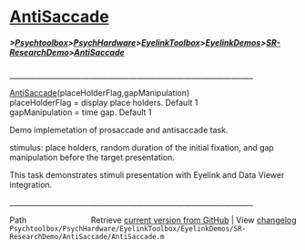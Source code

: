 # [AntiSaccade](AntiSaccade)
##### >[Psychtoolbox](Psychtoolbox)>[PsychHardware](PsychHardware)>[EyelinkToolbox](EyelinkToolbox)>[EyelinkDemos](EyelinkDemos)>[SR-ResearchDemo](SR-ResearchDemo)>[AntiSaccade](AntiSaccade)

  
\_\_\_\_\_\_\_\_\_\_\_\_\_\_\_\_\_\_\_\_\_\_\_\_\_\_\_\_\_\_\_\_\_\_\_\_\_\_\_\_\_\_\_\_\_\_\_\_\_\_\_\_\_\_\_\_\_\_\_\_\_\_\_\_\_\_\_  
  
[AntiSaccade](AntiSaccade)(placeHolderFlag,gapManipulation)  
placeHolderFlag = display place holders. Default 1  
gapManipulation = time gap. Default 1  
  
Demo implemetation of prosaccade and antisaccade task.  
  
stimulus: place holders, random duration of the initial fixation, and gap manipulation before the target presentation.  
  
This task demonstrates stimuli presentation with Eyelink and Data Viewer  
integration.  
  
\_\_\_\_\_\_\_\_\_\_\_\_\_\_\_\_\_\_\_\_\_\_\_\_\_\_\_\_\_\_\_\_\_\_\_\_\_\_\_\_\_\_\_\_\_\_\_\_\_\_\_\_\_\_\_\_\_\_\_\_\_\_\_\_\_\_\_  




<div class="code_header" style="text-align:right;">
  <span style="float:left;">Path&nbsp;&nbsp;</span> <span class="counter">Retrieve <a href=
  "https://raw.github.com/Psychtoolbox-3/Psychtoolbox-3/beta/Psychtoolbox/PsychHardware/EyelinkToolbox/EyelinkDemos/SR-ResearchDemo/AntiSaccade/AntiSaccade.m">current version from GitHub</a> | View <a href=
  "https://github.com/Psychtoolbox-3/Psychtoolbox-3/commits/beta/Psychtoolbox/PsychHardware/EyelinkToolbox/EyelinkDemos/SR-ResearchDemo/AntiSaccade/AntiSaccade.m">changelog</a></span>
</div>
<div class="code">
  <code>Psychtoolbox/PsychHardware/EyelinkToolbox/EyelinkDemos/SR-ResearchDemo/AntiSaccade/AntiSaccade.m</code>
</div>

